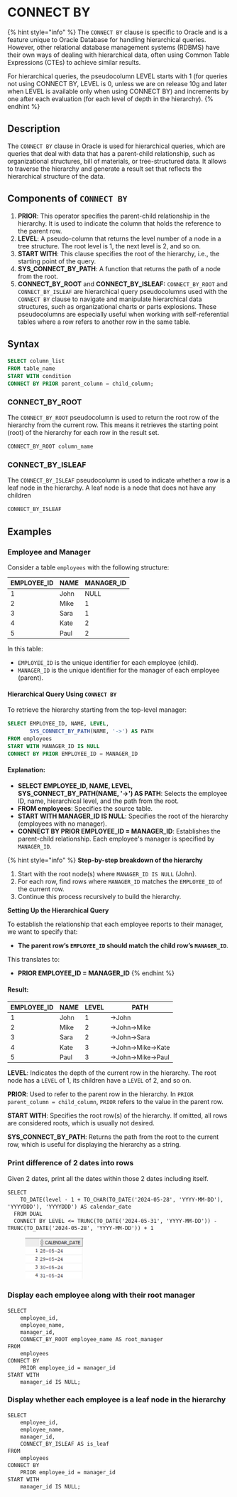 # CONNECT BY

{% hint style="info" %}
The `CONNECT BY` clause is specific to Oracle and is a feature unique to Oracle Database for handling hierarchical queries. However, other relational database management systems (RDBMS) have their own ways of dealing with hierarchical data, often using Common Table Expressions (CTEs) to achieve similar results.

For hierarchical queries, the pseudocolumn LEVEL starts with 1 (for queries not using CONNECT BY, LEVEL is 0, unless we are on release 10g and later when LEVEL is available only when using CONNECT BY) and increments by one after each evaluation (for each level of depth in the hierarchy).
{% endhint %}

## Description

The `CONNECT BY` clause in Oracle is used for hierarchical queries, which are queries that deal with data that has a parent-child relationship, such as organizational structures, bill of materials, or tree-structured data. It allows to traverse the hierarchy and generate a result set that reflects the hierarchical structure of the data.

## Components of `CONNECT BY`

1. **PRIOR**: This operator specifies the parent-child relationship in the hierarchy. It is used to indicate the column that holds the reference to the parent row.
2. **LEVEL**: A pseudo-column that returns the level number of a node in a tree structure. The root level is 1, the next level is 2, and so on.
3. **START WITH**: This clause specifies the root of the hierarchy, i.e., the starting point of the query.
4. **SYS\_CONNECT\_BY\_PATH**: A function that returns the path of a node from the root.
5. **CONNECT\_BY\_ROOT** and **CONNECT\_BY\_ISLEAF:** `CONNECT_BY_ROOT` and `CONNECT_BY_ISLEAF` are hierarchical query pseudocolumns used with the `CONNECT BY` clause to navigate and manipulate hierarchical data structures, such as organizational charts or parts explosions. These pseudocolumns are especially useful when working with self-referential tables where a row refers to another row in the same table.

## Syntax

```sql
SELECT column_list
FROM table_name
START WITH condition
CONNECT BY PRIOR parent_column = child_column;
```

### CONNECT\_BY\_ROOT

The `CONNECT_BY_ROOT` pseudocolumn is used to return the root row of the hierarchy from the current row. This means it retrieves the starting point (root) of the hierarchy for each row in the result set.

```sql
CONNECT_BY_ROOT column_name
```

### CONNECT\_BY\_ISLEAF

The `CONNECT_BY_ISLEAF` pseudocolumn is used to indicate whether a row is a leaf node in the hierarchy. A leaf node is a node that does not have any children

```sql
CONNECT_BY_ISLEAF
```

## Examples

### Employee and Manager

Consider a table `employees` with the following structure:

| EMPLOYEE\_ID | NAME | MANAGER\_ID |
| ------------ | ---- | ----------- |
| 1            | John | NULL        |
| 2            | Mike | 1           |
| 3            | Sara | 1           |
| 4            | Kate | 2           |
| 5            | Paul | 2           |

In this table:

* `EMPLOYEE_ID` is the unique identifier for each employee (child).
* `MANAGER_ID` is the unique identifier for the manager of each employee (parent).

#### Hierarchical Query Using `CONNECT BY`

To retrieve the hierarchy starting from the top-level manager:

```sql
SELECT EMPLOYEE_ID, NAME, LEVEL,
       SYS_CONNECT_BY_PATH(NAME, '->') AS PATH
FROM employees
START WITH MANAGER_ID IS NULL
CONNECT BY PRIOR EMPLOYEE_ID = MANAGER_ID
```

#### Explanation:

* **SELECT EMPLOYEE\_ID, NAME, LEVEL, SYS\_CONNECT\_BY\_PATH(NAME, '->') AS PATH**: Selects the employee ID, name, hierarchical level, and the path from the root.
* **FROM employees**: Specifies the source table.
* **START WITH MANAGER\_ID IS NULL**: Specifies the root of the hierarchy (employees with no manager).
* **CONNECT BY PRIOR EMPLOYEE\_ID = MANAGER\_ID**: Establishes the parent-child relationship. Each employee's manager is specified by `MANAGER_ID`.

{% hint style="info" %}
**Step-by-step breakdown of the hierarchy**

1. Start with the root node(s) where `MANAGER_ID IS NULL` (John).
2. For each row, find rows where `MANAGER_ID` matches the `EMPLOYEE_ID` of the current row.
3. Continue this process recursively to build the hierarchy.

**Setting Up the Hierarchical Query**

To establish the relationship that each employee reports to their manager, we want to specify that:

* **The parent row’s `EMPLOYEE_ID` should match the child row’s `MANAGER_ID`**.

This translates to:

* **PRIOR EMPLOYEE\_ID = MANAGER\_ID**
{% endhint %}

#### Result:

| EMPLOYEE\_ID | NAME | LEVEL | PATH               |
| ------------ | ---- | ----- | ------------------ |
| 1            | John | 1     | ->John             |
| 2            | Mike | 2     | ->John->Mike       |
| 3            | Sara | 2     | ->John->Sara       |
| 4            | Kate | 3     | ->John->Mike->Kate |
| 5            | Paul | 3     | ->John->Mike->Paul |

**LEVEL**: Indicates the depth of the current row in the hierarchy. The root node has a `LEVEL` of 1, its children have a `LEVEL` of 2, and so on.

**PRIOR**: Used to refer to the parent row in the hierarchy. In `PRIOR parent_column = child_column`, `PRIOR` refers to the value in the parent row.

**START WITH**: Specifies the root row(s) of the hierarchy. If omitted, all rows are considered roots, which is usually not desired.

**SYS\_CONNECT\_BY\_PATH**: Returns the path from the root to the current row, which is useful for displaying the hierarchy as a string.

### Print difference of 2 dates into rows

Given 2 dates, print all the dates within those 2 dates including itself.

```
SELECT 
    TO_DATE(level - 1 + TO_CHAR(TO_DATE('2024-05-28', 'YYYY-MM-DD'), 'YYYYDDD'), 'YYYYDDD') AS calendar_date
  FROM DUAL
  CONNECT BY LEVEL <= TRUNC(TO_DATE('2024-05-31', 'YYYY-MM-DD')) - TRUNC(TO_DATE('2024-05-28', 'YYYY-MM-DD')) + 1
```

<figure><img src="../../../../../.gitbook/assets/image (346).png" alt="" width="131"><figcaption></figcaption></figure>

### Display each employee along with their root manager

```
SELECT
    employee_id,
    employee_name,
    manager_id,
    CONNECT_BY_ROOT employee_name AS root_manager
FROM
    employees
CONNECT BY
    PRIOR employee_id = manager_id
START WITH
    manager_id IS NULL;
```

### Display whether each employee is a leaf node in the hierarchy

```
SELECT
    employee_id,
    employee_name,
    manager_id,
    CONNECT_BY_ISLEAF AS is_leaf
FROM
    employees
CONNECT BY
    PRIOR employee_id = manager_id
START WITH
    manager_id IS NULL;
```

